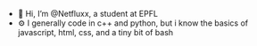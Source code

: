 - 👋 Hi, I’m @Netfluxx, a student at EPFL
- ⚙️ I generally code in c++ and python, but i know the basics of javascript, html, css, and a tiny bit of bash

<!---
Netfluxx/Netfluxx is a ✨ special ✨ repository because its `README.md` (this file) appears on your GitHub profile.
You can click the Preview link to take a look at your changes.
--->
